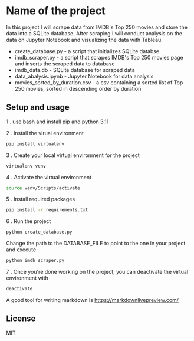 # Name of the project
In this project I will scrape data from IMDB's Top 250 movies and store the data into a SQLite database.
After scraping I will conduct analysis on the data on Jupyter Notebook and visualizing the data with Tableau.

* create_database.py - a script that initializes SQLite databse
* imdb_scraper.py - a script that scrapes IMDB's Top 250 movies page and inserts the scraped data to database
* imdb_data.db - SQLite database for scraped data
* data_abalysis.ipynb - Jupyter Notebook for data analysis
* movies_sorted_by_duration.csv - a csv containing a sorted list of Top 250 movies, sorted in descending order by duration
## Setup and usage

1 . use bash and install pip and python 3.11

2 . install the virual environment
```sh
pip install virtualenv
```
3 . Create your local virtual environment for the project
```sh
virtualenv venv
```

4 . Activate the virtual environment
```sh
source venv/Scripts/activate
```

5 . Install required packages
```sh
pip install -r requirements.txt
```

6 . Run the project
```sh
python create_database.py
```
Change the path to the DATABASE_FILE to point to the one in your project and execute
```sh
python imdb_scraper.py
```

7 . Once you're done working on the project, you can deactivate the virtual environment with
```sh
deactivate
```

A good tool for writing markdown is https://markdownlivepreview.com/


## License

MIT